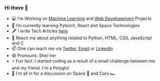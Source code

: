 ### Hi there 👋

<!--
**ismathim/ismathim** is a ✨ _special_ ✨ repository because its `README.md` (this file) appears on your GitHub profile.
I love creating acceessible web technologies
-->

- 💻 I’m Working on [Machine Learning](https://github.com/ismathim/Machine-Learning-Portfolio) and [Web Developement](https://github.com/ismathim/Web-Dev-Portfolio) Projects
- 🌱 I’m currently learning Pytorch, React and Space Technologies
- 🖋 I write Tech Articles [here](https://medium.com/@ismathhaakifa) 
- 💬 Reach me about anything related to Python, HTML, CSS, JavaScript and C
- 📫 One can reach me via [Twitter](https://twitter.com/ismathim), [Email](ismathim@gmail.com) or [LinkedIn](https://www.linkedin.com/in/ismath-haakifa/)
- 😄 Pronouns: She/ her
- ⚡  Fun fact: I started coding as a result of a small challenge between me and my friend. I'm a Polyglot 
- 🔭 I'm all in for a discussion on Space 🌌 and Cars 🏎







